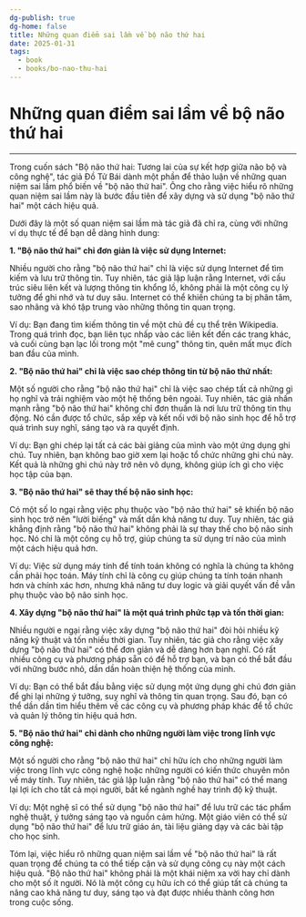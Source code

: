 ```yaml
---
dg-publish: true
dg-home: false
title: Những quan điểm sai lầm về bộ não thứ hai
date: 2025-01-31
tags:
  - book
  - books/bo-nao-thu-hai
---
```

# Những quan điểm sai lầm về bộ não thứ hai
---
Trong cuốn sách "Bộ não thứ hai: Tương lai của sự kết hợp giữa não bộ và công nghệ", tác giả Đồ Tử Bái dành một phần để thảo luận về những quan niệm sai lầm phổ biến về "bộ não thứ hai". Ông cho rằng việc hiểu rõ những quan niệm sai lầm này là bước đầu tiên để xây dựng và sử dụng "bộ não thứ hai" một cách hiệu quả.

Dưới đây là một số quan niệm sai lầm mà tác giả đã chỉ ra, cùng với những ví dụ thực tế để bạn dễ dàng hình dung:

**1. "Bộ não thứ hai" chỉ đơn giản là việc sử dụng Internet:**

Nhiều người cho rằng "bộ não thứ hai" chỉ là việc sử dụng Internet để tìm kiếm và lưu trữ thông tin. Tuy nhiên, tác giả lập luận rằng Internet, với cấu trúc siêu liên kết và lượng thông tin khổng lồ, không phải là một công cụ lý tưởng để ghi nhớ và tư duy sâu. Internet có thể khiến chúng ta bị phân tâm, sao nhãng và khó tập trung vào những thông tin quan trọng.

Ví dụ: Bạn đang tìm kiếm thông tin về một chủ đề cụ thể trên Wikipedia. Trong quá trình đọc, bạn liên tục nhấp vào các liên kết đến các trang khác, và cuối cùng bạn lạc lối trong một "mê cung" thông tin, quên mất mục đích ban đầu của mình.

**2. "Bộ não thứ hai" chỉ là việc sao chép thông tin từ bộ não thứ nhất:**

Một số người cho rằng "bộ não thứ hai" chỉ là việc sao chép tất cả những gì họ nghĩ và trải nghiệm vào một hệ thống bên ngoài. Tuy nhiên, tác giả nhấn mạnh rằng "bộ não thứ hai" không chỉ đơn thuần là nơi lưu trữ thông tin thụ động. Nó cần được tổ chức, sắp xếp và kết nối với bộ não sinh học để hỗ trợ quá trình suy nghĩ, sáng tạo và ra quyết định.

Ví dụ: Bạn ghi chép lại tất cả các bài giảng của mình vào một ứng dụng ghi chú. Tuy nhiên, bạn không bao giờ xem lại hoặc tổ chức những ghi chú này. Kết quả là những ghi chú này trở nên vô dụng, không giúp ích gì cho việc học tập của bạn.

**3. "Bộ não thứ hai" sẽ thay thế bộ não sinh học:**

Có một số lo ngại rằng việc phụ thuộc vào "bộ não thứ hai" sẽ khiến bộ não sinh học trở nên "lười biếng" và mất dần khả năng tư duy. Tuy nhiên, tác giả khẳng định rằng "bộ não thứ hai" không phải là sự thay thế cho bộ não sinh học. Nó chỉ là một công cụ hỗ trợ, giúp chúng ta sử dụng trí não của mình một cách hiệu quả hơn.

Ví dụ: Việc sử dụng máy tính để tính toán không có nghĩa là chúng ta không cần phải học toán. Máy tính chỉ là công cụ giúp chúng ta tính toán nhanh hơn và chính xác hơn, nhưng khả năng tư duy logic và giải quyết vấn đề vẫn phụ thuộc vào bộ não sinh học.

**4. Xây dựng "bộ não thứ hai" là một quá trình phức tạp và tốn thời gian:**

Nhiều người e ngại rằng việc xây dựng "bộ não thứ hai" đòi hỏi nhiều kỹ năng kỹ thuật và tốn nhiều thời gian. Tuy nhiên, tác giả cho rằng việc xây dựng "bộ não thứ hai" có thể đơn giản và dễ dàng hơn bạn nghĩ. Có rất nhiều công cụ và phương pháp sẵn có để hỗ trợ bạn, và bạn có thể bắt đầu với những bước nhỏ, dần dần hoàn thiện hệ thống của mình.

Ví dụ: Bạn có thể bắt đầu bằng việc sử dụng một ứng dụng ghi chú đơn giản để ghi lại những ý tưởng, suy nghĩ và thông tin quan trọng. Sau đó, bạn có thể dần dần tìm hiểu thêm về các công cụ và phương pháp khác để tổ chức và quản lý thông tin hiệu quả hơn.

**5. "Bộ não thứ hai" chỉ dành cho những người làm việc trong lĩnh vực công nghệ:**

Một số người cho rằng "bộ não thứ hai" chỉ hữu ích cho những người làm việc trong lĩnh vực công nghệ hoặc những người có kiến thức chuyên môn về máy tính. Tuy nhiên, tác giả lập luận rằng "bộ não thứ hai" có thể mang lại lợi ích cho tất cả mọi người, bất kể ngành nghề hay trình độ kỹ thuật.

Ví dụ: Một nghệ sĩ có thể sử dụng "bộ não thứ hai" để lưu trữ các tác phẩm nghệ thuật, ý tưởng sáng tạo và nguồn cảm hứng. Một giáo viên có thể sử dụng "bộ não thứ hai" để lưu trữ giáo án, tài liệu giảng dạy và các bài tập cho học sinh.

Tóm lại, việc hiểu rõ những quan niệm sai lầm về "bộ não thứ hai" là rất quan trọng để chúng ta có thể tiếp cận và sử dụng công cụ này một cách hiệu quả. "Bộ não thứ hai" không phải là một khái niệm xa vời hay chỉ dành cho một số ít người. Nó là một công cụ hữu ích có thể giúp tất cả chúng ta nâng cao khả năng tư duy, sáng tạo và đạt được nhiều thành công hơn trong cuộc sống.